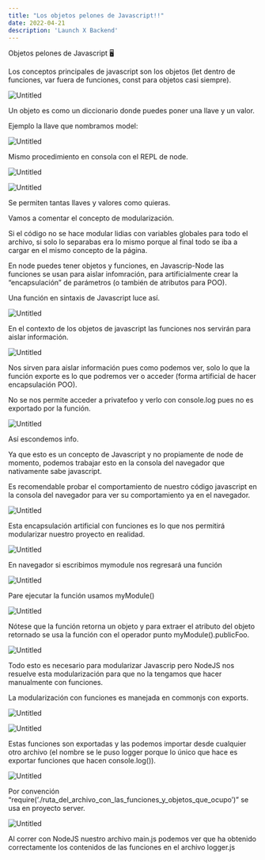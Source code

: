 ```yaml
---
title: "Los objetos pelones de Javascript!!"
date: 2022-04-21
description: 'Launch X Backend'
---
```


Objetos pelones de Javascript 🖥️

Los conceptos principales de javascript son los objetos (let dentro de funciones, var fuera de funciones, const para objetos casi siempre).

![Untitled](https://s3-us-west-2.amazonaws.com/secure.notion-static.com/07214928-bfd2-4460-90ce-055715812efc/Untitled.png)

Un objeto es como un diccionario donde puedes poner una llave y un valor.

Ejemplo la llave que nombramos model:

![Untitled](https://s3-us-west-2.amazonaws.com/secure.notion-static.com/2813408d-2c1a-4c7f-b543-73170a62e6ab/Untitled.png)

Mismo procedimiento en consola con el REPL de node.

![Untitled](https://s3-us-west-2.amazonaws.com/secure.notion-static.com/61d0bc10-3147-4833-9454-c8bd91660082/Untitled.png)

![Untitled](https://s3-us-west-2.amazonaws.com/secure.notion-static.com/c9eb7f46-a1ec-469c-b239-db286c0ebc44/Untitled.png)

Se permiten tantas llaves y valores como quieras.

Vamos a comentar el concepto de modularización.

Si el código no se hace modular lidias con variables globales para todo el archivo, si solo lo separabas era lo mismo porque al final todo se iba a cargar en el mismo concepto de la página.

En node puedes tener objetos y funciones, en Javascrip-Node las funciones se usan para aislar infomración, para artificialmente crear la “encapsulación” de parámetros (o también de atributos para POO).

Una función en sintaxis de Javascript luce así.

![Untitled](https://s3-us-west-2.amazonaws.com/secure.notion-static.com/b341978d-9a82-492d-82ab-7262a1735a88/Untitled.png)

En el contexto de los objetos de javascript las funciones nos servirán para aislar información.

 

![Untitled](https://s3-us-west-2.amazonaws.com/secure.notion-static.com/a1c0bae6-0102-49b2-814f-e1e276012a92/Untitled.png)

Nos sirven para aislar información pues como podemos ver, solo lo que la función exporte es lo que podremos ver o acceder (forma artificial de hacer encapsulación POO).

No se nos permite acceder a privatefoo y verlo con console.log pues no es exportado por la función.

![Untitled](https://s3-us-west-2.amazonaws.com/secure.notion-static.com/bb72eb3c-7ffb-4530-8a23-5b10ee6552f2/Untitled.png)

Así escondemos info.

Ya que esto es un concepto de Javascript y no propiamente de node de momento, podemos trabajar esto en la consola del navegador que nativamente sabe javascript.

Es recomendable probar el comportamiento de nuestro código javascript en la consola del navegador para ver su comportamiento ya en el navegador.

![Untitled](https://s3-us-west-2.amazonaws.com/secure.notion-static.com/15bfd533-7187-49b3-99db-d6d91bf2acbb/Untitled.png)

Esta encapsulación artificial con funciones es lo que nos permitirá modularizar nuestro proyecto en realidad.

![Untitled](https://s3-us-west-2.amazonaws.com/secure.notion-static.com/e9fbbc3c-a95e-44c8-bbe6-3f4078224e75/Untitled.png)

En navegador si escribimos mymodule nos regresará una función

![Untitled](https://s3-us-west-2.amazonaws.com/secure.notion-static.com/8708d760-8ffe-47e6-a3fb-06b0f11dddb7/Untitled.png)

Pare ejecutar la función usamos myModule()

![Untitled](https://s3-us-west-2.amazonaws.com/secure.notion-static.com/d16e3171-2d66-47f0-83dc-366812fbab81/Untitled.png)

Nótese que la función retorna un objeto y para extraer el atributo del objeto retornado se usa la función con el operador punto myModule().publicFoo.

![Untitled](https://s3-us-west-2.amazonaws.com/secure.notion-static.com/f9423c1e-4605-40e5-92e5-54ff6236ac13/Untitled.png)

Todo esto es necesario para modularizar Javascrip pero NodeJS nos resuelve esta modularización para que no la tengamos que hacer manualmente con funciones.

La modularización con funciones es manejada en commonjs con exports.

![Untitled](https://s3-us-west-2.amazonaws.com/secure.notion-static.com/042c44fc-b30d-4c4c-aa55-092cbafe48e6/Untitled.png)

![Untitled](https://s3-us-west-2.amazonaws.com/secure.notion-static.com/c0804f11-81e5-4c6a-b193-939545abdb60/Untitled.png)

Estas funciones son exportadas y las podemos importar desde cualquier otro archivo (el nombre se le puso logger porque lo único que hace es exportar funciones que hacen console.log()).

![Untitled](https://s3-us-west-2.amazonaws.com/secure.notion-static.com/f6fc797e-07ba-46f0-99ee-8053616a3952/Untitled.png)

Por convención “require(’./ruta_del_archivo_con_las_funciones_y_objetos_que_ocupo’)” se usa en proyecto server.

![Untitled](https://s3-us-west-2.amazonaws.com/secure.notion-static.com/700e259e-fa7a-45c0-88b8-860aacedcda8/Untitled.png)

Al correr con NodeJS nuestro archivo main.js podemos ver que ha obtenido correctamente los contenidos de las funciones en el archivo logger.js
